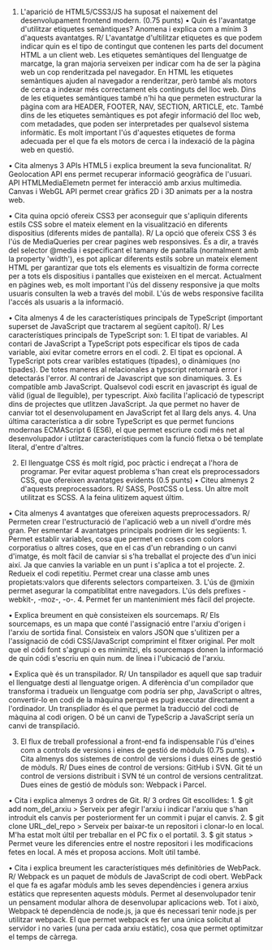 1. L'aparició de HTML5/CSS3/JS ha suposat el naixement del desenvolupament frontend modern. (0.75 punts)
• Quin és l'avantatge d'utilitzar etiquetes semàntiques? Anomena i explica com a 
mínim 3 d'aquests avantatges.
    R/ L'avantatge d'ultilitzar etiquetes es que podem indicar quin es el tipo de contingut que contenen les parts del document HTML a un client web.
    Les etiquetes semàntiques del llenguatge de marcatge, la gran majoria serveixen per indicar com ha de ser la pàgina web un cop renderitzada pel navegador.
    En HTML les etiquetes semàntiques ajuden al navegador a renderitzar, però també als motors de cerca a indexar més correctament els continguts del lloc web. 
    Dins de les etiquetes semàntiques també n'hi ha que permeten estructurar la pàgina com ara HEADER, FOOTER, NAV, SECTION, ARTICLE, etc.
    També dins de les etiquetes semàntiques es pot afegir informació del lloc web, com metadades, que poden ser interpretades per qualsevol sistema informàtic. 
    Es molt important l'ús d'aquestes etiquetes de forma adecuada per el que fa els motors de cerca i la indexació de la pàgina web en questió.  

• Cita almenys 3 APIs HTML5 i explica breument la seva funcionalitat.
    R/ Geolocation API ens permet recuperar informació geogràfica de l'usuari.
    API HTMLMediaElemetn permet fer interacció amb arxius multimedia.
    Canvas i  WebGL API permet crear gràfics 2D i 3D animats per a la nostra web.

• Cita quina opció ofereix CSS3 per aconseguir que s'apliquin diferents estils CSS
sobre el mateix element en la visualització en diferents dispositius (diferents 
mides de pantalla).
    R/ La opció que ofereix CSS 3 és l'ús de MediaQueries per crear pagines web responsives. És a dir, a través del selector @media i especificant el tamany de pantalla (normalment amb la property 'width'), es pot aplicar diferents estils sobre un mateix element HTML per garantizar que tots els elements es visualtizin de forma correcte per a tots els dispositius i pantalles que existeixen en el mercat. 
    Actualment en pàgines web, es molt important l'ús del disseny responsive ja que molts usuaris consulten la web a través del mobil. L'ús de webs responsive facilita l'accés als usuaris a la informació.

• Cita almenys 4 de les característiques principals de TypeScript (important 
superset de JavaScript que tractarem al següent capítol).
    R/ Les característiques principals de TypeScript son:
        1. El tipat de variables. Al contari de JavaScript a TypeScript pots especificar els tipos de cada variable, així evitar cometre errors en el codi.
        2. El tipat es opcional. A TypeScript pots crear varibles estatiques (tipades), o dinàmiques (no tipades). De totes maneres al relacionales a typscript retornarà error i detectarás l'error. Al contrari de Javascript que son dinamiques.
        3. Es compatible amb JavaScript. Qualsevol codi escrit en javascript és igual de vàlid (igual de lleguible), per typescript. Això facilita l'aplicació de typescript dins de projectes que utlitzen JavaScript. Ja que permet no haver de canviar tot el desenvolupament en JavaScript fet al llarg dels anys.
        4. Una última característica a dir sobre TypeScript es que permet funcions modernas ECMAScript 6 (ES6), el que permet escriure codi més net al desenvolupador i utlitzar característiques com la funció fletxa o bé template literal, d'entre d'altres.


2. El llenguatge CSS és molt rígid, poc pràctic i endreçat a l'hora de programar. Per evitar 
aquest problema s'han creat els preprocessadors CSS, que ofereixen avantatges 
evidents (0.5 punts)
• Citeu almenys 2 d'aquests preprocessadors.
    R/ SASS, PostCSS o Less. Un altre molt utilitzat es SCSS. A la feina ulitizem aquest últim.

• Cita almenys 4 avantatges que ofereixen aquests preprocessadors.
    R/ Permeten crear l'estructuració de l'aplicació web a un nivell d'ordre més gran. Per esmentar 4 avantatges principals podriem dir les següents:
        1. Permet establir variables, cosa que permet en coses com colors corporatius o altres coses, que en el cas d'un rebranding o un canvi d'imatge, és molt fàcil de canviar si s'ha treballat el projecte des d'un inici així. Ja que canvies la variable en un punt i s'aplica a tot el projecte.
        2. Redueix el codi repetitiu. Permet crear una classe amb unes propietats:valors que diferents selectors comparteixen.
        3. L'ús de @mixin permet asegurar la compatiblitat entre navegadors. L'ús dels prefixes -webkit-, -moz-, -o-.
        4. Permet fer un mantenimient més fàcil del projecte.

• Explica breument en què consisteixen els sourcemaps.
    R/ Els sourcemaps, es un mapa que conté l'assignació entre l'arxiu d'origen i l'arxiu de sortida final. Consisteix en valors JSON que s'ulitizen per a l'assignació de códi CSS/JavaScript comprimint el fitxer original. Per molt que el códi font s'agrupi o es minimitzi, els sourcemaps donen la informació de quin códi s'escriu en quin num. de línea i l'ubicació de l'arxiu.

• Explica què és un transpilador.
    R/ Un tanspilador es aquell que sap traduir el llenguatge desti al llenguatge origen. A diferència d'un compilador que transforma i tradueix un llenguatge com podría ser php, JavaScript o altres, convertir-lo en codi de la màquina perquè es pugi executar directament a l'ordinador. Un transpliador és el que permet la traducció del codi de màquina al codi origen. O bé un canvi de TypeScrip a JavaScript sería un canvi de transpilació.

3. El flux de treball professional a front-end fa indispensable l'ús d'eines com a controls de 
versions i eines de gestió de mòduls (0.75 punts).
• Cita almenys dos sistemes de control de versions i dues eines de gestió de mòduls.
    R/ Dues eines de control de versions: GitHub i SVN. Git té un control de versions distribuit i SVN té un control de versions centralitzat.
    Dues eines de gestió de mòduls son: Webpack i Parcel.

• Cita i explica almenys 3 ordres de Git.
    R/ 3 ordres Git escollides:
        1. $ git add nom_del_arxiu > Serveix per afegir l'arxiu i indicar l'arxiu que s'han introduit els canvis per posteriorment fer un commit i pujar el canvis.
        2. $ git clone URL_del_repo > Serveix per baixar-te un repositori i clonar-lo en local. M'ha estat molt últil per treballar en el PC fix o el portatil.
        3. $ git status > Permet veure les diferencies entre el nostre repositori i les modificacions fetes en local. A més et proposa accions. Molt útil també.

• Cita i explica breument les característiques més definitòries de WebPack.
    R/ Webpack es un paquet de mòduls de JavaScript de codi obert. WebPack el que fa es agafar mòduls amb les seves dependències i genera arxius estàtics que representen aquests mòduls. Permet al desenvolupador tenir un pensament modular alhora de desenvolupar aplicacions web. Tot i això, Webpack té dependència de node.js, ja que és necessari tenir node.js per utilitzar webpack. El que permet webpack es fer una única solicitut al servidor i no varies (una per cada arxiu estàtic), cosa que permet optimitzar el temps de càrrega. 